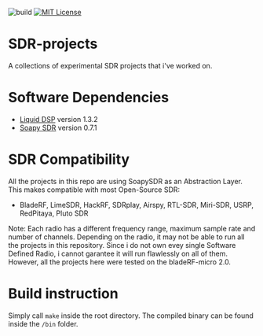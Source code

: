 ![build](https://github.com/vbursucianu/SDR-projects/workflows/build/badge.svg)
[![MIT License](https://img.shields.io/badge/license-MIT-blue.svg?style=flat)](https://choosealicense.com/licenses/mit/)

# SDR-projects
A collections of experimental SDR projects that i've worked on. 

# Software Dependencies
- [Liquid DSP](https://github.com/jgaeddert/liquid-dsp) version 1.3.2 
- [Soapy SDR](https://github.com/pothosware/SoapySDR) version 0.7.1

# SDR Compatibility 
All the projects in this repo are using SoapySDR as an Abstraction Layer. This makes compatible with most Open-Source SDR:
- BladeRF, LimeSDR, HackRF, SDRplay, Airspy, RTL-SDR, Miri-SDR, USRP, RedPitaya, Pluto SDR

Note: Each radio has a different frequency range, maximum sample rate and number of channels. Depending on the radio, it may not be able to run all the projects in this repository. Since i do not own evey single Software Defined Radio, i cannot garantee it will run flawlessly on all of them. However, all the projects here were tested on the bladeRF-micro 2.0.

# Build instruction
Simply call `make` inside the root directory. The compiled binary can be found inside the `/bin` folder.
